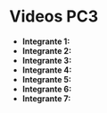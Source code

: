 # Videos PC3

- **Integrante 1:**
- **Integrante 2:**
- **Integrante 3:**
- **Integrante 4:**
- **Integrante 5:**
- **Integrante 6:**
- **Integrante 7:** 